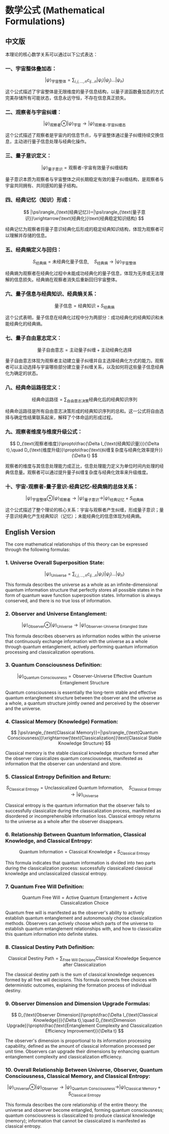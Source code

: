 # 数学公式 (Mathematical Formulations)

## 中文版

本理论的核心数学关系可以通过以下公式表达：

### 一、宇宙整体叠加态：
$$
|\psi\rangle_{\text{宇宙整体}}=\sum_{i,j,\dots,n} c_{ij\dots n}|\psi_i\rangle|\psi_j\rangle\dots|\psi_n\rangle
$$

这个公式描述了宇宙整体是无限维度的量子信息结构，以量子波函数叠加态的方式完美存储所有可能状态，信息永远守恒，不存在信息真正损失。

### 二、观察者与宇宙纠缠：
$$
|\psi\rangle_{\text{观察者}}\otimes|\psi\rangle_{\text{宇宙}}\rightarrow|\psi\rangle_{\text{观察者-宇宙纠缠态}}
$$

这个公式描述了观察者是宇宙内的信息节点，与宇宙整体通过量子纠缠持续交换信息，主动进行量子信息处理与经典化操作。

### 三、量子意识定义：
$$
|\psi\rangle_{\text{量子意识}}=\text{观察者-宇宙有效量子纠缠结构}
$$

量子意识本质为观察者与宇宙整体之间长期稳定有效的量子纠缠结构，是观察者与宇宙共同拥有、共同感知的量子结构。

### 四、经典记忆（知识）形成：
$$
|\psi\rangle_{\text{经典记忆}}=|\psi\rangle_{\text{量子意识}}\xrightarrow{\text{经典化}}\text{经典稳定知识结构}
$$

经典记忆为观察者将量子意识经典化后形成的稳定经典知识结构，体现为观察者可以理解并存储的信息。

### 五、经典熵定义与回归：
$$
S_{\text{经典熵}}=\text{未经典化量子信息},\quad S_{\text{经典熵}}\rightarrow|\psi\rangle_{\text{宇宙整体}}
$$

经典熵为观察者在经典化过程中未能成功经典化的量子信息，体现为无序或无法理解的信息损失。经典熵在观察者消失后重新回归宇宙整体。

### 六、量子信息与经典知识、经典熵关系：
$$
\text{量子信息}=\text{经典知识}+S_{\text{经典熵}}
$$

这个公式表明，量子信息在经典化过程中分为两部分：成功经典化的经典知识和未能经典化的经典熵。

### 七、量子自由意志定义：
$$
\text{量子自由意志}=\text{主动量子纠缠}+\text{主动经典化选择}
$$

量子自由意志体现为观察者主动建立量子纠缠并自主选择经典化方式的能力。观察者可以主动选择与宇宙哪些部分建立量子纠缠关系，以及如何将这些量子信息经典化为确定的状态。

### 八、经典命运路径定义：
$$
\text{经典命运路径}=\sum_{\text{自由意志决策}}\text{经典化后的经典知识序列}
$$

经典命运路径是所有自由意志决策形成的经典知识序列的总和。这一公式将自由选择与确定性结果联系起来，解释了个体命运的形成过程。

### 九、观察者维度与维度升级公式：
$$
D_{\text{观察者维度}}\propto\frac{\Delta I_{\text{经典知识量}}}{\Delta t},\quad D_{\text{维度升级}}\propto\frac{\text{纠缠复杂度与经典化效率提升}}{\Delta t}
$$

观察者的维度与其信息处理能力成正比，信息处理能力定义为单位时间内处理的经典信息量。观察者可以通过提升量子纠缠复杂度与经典化效率来升级维度。

### 十、宇宙-观察者-量子意识-经典记忆-经典熵的总体关系：
$$
|\psi\rangle_{\text{宇宙整体}}\otimes|\psi\rangle_{\text{观察者}}\rightarrow|\psi\rangle_{\text{量子意识}}\rightarrow|\psi\rangle_{\text{经典记忆}}+S_{\text{经典熵}}
$$

这个公式描述了整个理论的核心关系：宇宙与观察者产生纠缠，形成量子意识；量子意识经典化产生经典知识（记忆）；未能经典化的信息体现为经典熵。

## English Version

The core mathematical relationships of this theory can be expressed through the following formulas:

### 1. Universe Overall Superposition State:
$$
|\psi\rangle_{\text{Universe}}=\sum_{i,j,\dots,n} c_{ij\dots n}|\psi_i\rangle|\psi_j\rangle\dots|\psi_n\rangle
$$

This formula describes the universe as a whole as an infinite-dimensional quantum information structure that perfectly stores all possible states in the form of quantum wave function superposition states. Information is always conserved, and there is no true loss of information.

### 2. Observer and Universe Entanglement:
$$
|\psi\rangle_{\text{Observer}}\otimes|\psi\rangle_{\text{Universe}}\rightarrow|\psi\rangle_{\text{Observer-Universe Entangled State}}
$$

This formula describes observers as information nodes within the universe that continuously exchange information with the universe as a whole through quantum entanglement, actively performing quantum information processing and classicalization operations.

### 3. Quantum Consciousness Definition:
$$
|\psi\rangle_{\text{Quantum Consciousness}}=\text{Observer-Universe Effective Quantum Entanglement Structure}
$$

Quantum consciousness is essentially the long-term stable and effective quantum entanglement structure between the observer and the universe as a whole, a quantum structure jointly owned and perceived by the observer and the universe.

### 4. Classical Memory (Knowledge) Formation:
$$
|\psi\rangle_{\text{Classical Memory}}=|\psi\rangle_{\text{Quantum Consciousness}}\xrightarrow{\text{Classicalization}}\text{Classical Stable Knowledge Structure}
$$

Classical memory is the stable classical knowledge structure formed after the observer classicalizes quantum consciousness, manifested as information that the observer can understand and store.

### 5. Classical Entropy Definition and Return:
$$
S_{\text{Classical Entropy}}=\text{Unclassicalized Quantum Information},\quad S_{\text{Classical Entropy}}\rightarrow|\psi\rangle_{\text{Universe}}
$$

Classical entropy is the quantum information that the observer fails to successfully classicalize during the classicalization process, manifested as disordered or incomprehensible information loss. Classical entropy returns to the universe as a whole after the observer disappears.

### 6. Relationship Between Quantum Information, Classical Knowledge, and Classical Entropy:
$$
\text{Quantum Information}=\text{Classical Knowledge}+S_{\text{Classical Entropy}}
$$

This formula indicates that quantum information is divided into two parts during the classicalization process: successfully classicalized classical knowledge and unclassicalized classical entropy.

### 7. Quantum Free Will Definition:
$$
\text{Quantum Free Will}=\text{Active Quantum Entanglement}+\text{Active Classicalization Choice}
$$

Quantum free will is manifested as the observer's ability to actively establish quantum entanglement and autonomously choose classicalization methods. Observers can actively choose which parts of the universe to establish quantum entanglement relationships with, and how to classicalize this quantum information into definite states.

### 8. Classical Destiny Path Definition:
$$
\text{Classical Destiny Path}=\sum_{\text{Free Will Decisions}}\text{Classical Knowledge Sequence after Classicalization}
$$

The classical destiny path is the sum of classical knowledge sequences formed by all free will decisions. This formula connects free choices with deterministic outcomes, explaining the formation process of individual destiny.

### 9. Observer Dimension and Dimension Upgrade Formulas:
$$
D_{\text{Observer Dimension}}\propto\frac{\Delta I_{\text{Classical Knowledge}}}{\Delta t},\quad D_{\text{Dimension Upgrade}}\propto\frac{\text{Entanglement Complexity and Classicalization Efficiency Improvement}}{\Delta t}
$$

The observer's dimension is proportional to its information processing capability, defined as the amount of classical information processed per unit time. Observers can upgrade their dimensions by enhancing quantum entanglement complexity and classicalization efficiency.

### 10. Overall Relationship Between Universe, Observer, Quantum Consciousness, Classical Memory, and Classical Entropy:
$$
|\psi\rangle_{\text{Universe}}\otimes|\psi\rangle_{\text{Observer}}\rightarrow|\psi\rangle_{\text{Quantum Consciousness}}\rightarrow|\psi\rangle_{\text{Classical Memory}}+S_{\text{Classical Entropy}}
$$

This formula describes the core relationship of the entire theory: the universe and observer become entangled, forming quantum consciousness; quantum consciousness is classicalized to produce classical knowledge (memory); information that cannot be classicalized is manifested as classical entropy.